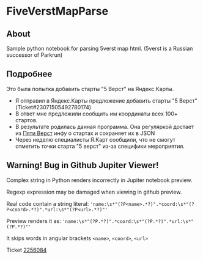 # FiveVerstMapParse

## About
Sample python notebook for parsing 5verst map html. (5verst is a Russian successor of Parkrun)

## Подробнее
Это была попытка добавить старты "5 Верст" на Яндекс.Карты.

* Я отправил в Яндекс.Карты предложение добавить старты "5 Верст" (Ticket#23071505492780174)
* В ответ мне предложили сообщить им координаты всех 100+ стартов.
* В результате родилась данная программа. Она регуляркой достает из [Пяти Верст](https://5verst.ru/events/) инфу о стартах и сохраняет их в JSON
* Через неделю специалисты Я.Карт сообщили, что не смогут отметить точки старта "5 верст" из-за специфики мероприятия.

## Warning! Bug in Github Jupiter Viewer!

Complex string in Python renders incorrectly in Jupiter notebook preview.

Regexp expression may be damaged when viewing in github preview.

Real code contain a string literal: `'name:\s*"(?P<name>.*?)".*coord:\s*"(?P<coord>.*?)".*url:\s*"(?P<url>.*?)"'`

Preview renders it as: `'name:\s*"(?P.*?)".*coord:\s*"(?P.*?)".*url:\s*"(?P.*?)"'`

It skips words in angular brackets `<name>`, `<coord>`, `<url>`

Ticket [2256084](https://support.github.com/ticket/personal/0/2256084)
